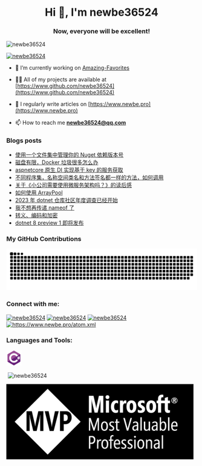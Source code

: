 <h1 align="center">Hi 👋, I'm newbe36524</h1>
<h3 align="center">Now, everyone will be excellent!</h3>

<p align="left"> <img src="https://komarev.com/ghpvc/?username=newbe36524&label=Profile%20views&color=0e75b6&style=flat" alt="newbe36524" /> </p>

<p align="left"> <a href="https://twitter.com/newbe36524" target="blank"><img src="https://img.shields.io/twitter/follow/newbe36524?logo=twitter&style=for-the-badge" alt="newbe36524" /></a> </p>

- 🔭 I’m currently working on [Amazing-Favorites](https://github.com/newbe36524/Amazing-Favorites)

- 👨‍💻 All of my projects are available at [https://www.github.com/newbe36524](https://www.github.com/newbe36524)

- 📝 I regularly write articles on [https://www.newbe.pro](https://www.newbe.pro)

- 📫 How to reach me **newbe36524@qq.com**

### Blogs posts
<!-- BLOG-POST-LIST:START -->
- [使用一个文件集中管理你的 Nuget 依赖版本号](https://www.newbe.pro/Others/0x025-Use-one-file-to-centrally-manage-your-Nuget-dependency-version-numbers/)
- [磁盘有限，Docker 垃圾很多怎么办](https://www.newbe.pro/Others/0x024-What-to-do-with-limited-disks-and-lots-of-Docker-garbage/)
- [aspnetcore 原生 DI 实现基于 key 的服务获取](https://www.newbe.pro/Others/0x023-aspnetcore-natively-implements-key-based-service-resolving/)
- [不同程序集，名称空间类名和方法签名都一样的方法，如何调用](https://www.newbe.pro/Others/0x022-how-to-call-a-method-with-the-same-method-signature-in-different-assemblies/)
- [关于《小公司需要使用微服务架构吗？》的读后感](https://www.newbe.pro/Others/0x021-after-reading-Do-Small-Companies-Need-to-Use-Microservices-Architecture/)
- [如何使用 ArrayPool](https://www.newbe.pro/Others/0x01F-how-to-use-arraypool/)
- [2023 年 dotnet 仓库社区年度调查已经开始](https://www.newbe.pro/Others/0x01E-annual-dotnet-runtime-community-survey-2023/)
- [我不想再传递 nameof 了](https://www.newbe.pro/Others/0x01D-I-don-t-want-to-pass-nameof-anymore/)
- [转义、编码和加密](https://www.newbe.pro/Others/0x01C-escape-encoding-and-encryption/)
- [dotnet 8 preview 1 即将发布](https://www.newbe.pro/Others/0x01B-dotnet-8-preview-is-coming-soon/)
<!-- BLOG-POST-LIST:END -->

### My GitHub Contributions

![](https://raw.githubusercontent.com/newbe36524/newbe36524/main/assets/github-contribution-grid-snake.svg)

<h3 align="left">Connect with me:</h3>
<p align="left">
<a href="https://twitter.com/newbe36524" target="blank"><img align="center" src="https://raw.githubusercontent.com/rahuldkjain/github-profile-readme-generator/master/src/images/icons/Social/twitter.svg" alt="newbe36524" height="30" width="40" /></a>
<a href="https://linkedin.com/in/newbe36524" target="blank"><img align="center" src="https://raw.githubusercontent.com/rahuldkjain/github-profile-readme-generator/master/src/images/icons/Social/linked-in-alt.svg" alt="newbe36524" height="30" width="40" /></a>
<a href="https://www.youtube.com/channel/UC19WYXx_fEGnW7P7uC_JFAw" target="blank"><img align="center" src="https://raw.githubusercontent.com/rahuldkjain/github-profile-readme-generator/master/src/images/icons/Social/youtube.svg" alt="newbe36524" height="30" width="40" /></a>
<a href="https://www.newbe.pro/atom.xml" target="blank"><img align="center" src="https://raw.githubusercontent.com/rahuldkjain/github-profile-readme-generator/master/src/images/icons/Social/rss.svg" alt="https://www.newbe.pro/atom.xml" height="30" width="40" /></a>
  
</p>

<h3 align="left">Languages and Tools:</h3>
<p align="left"> <a href="https://www.w3schools.com/cs/" target="_blank"> <img src="https://raw.githubusercontent.com/devicons/devicon/master/icons/csharp/csharp-original.svg" alt="csharp" width="40" height="40"/> </a> </p>

<p>&nbsp;<img align="center" src="https://github-readme-stats.vercel.app/api?username=newbe36524&show_icons=true&locale=en" alt="newbe36524" /></p>

<p><img src="MVP_Logo_Horizontal_Secondary_Black_RGB_200ppi.png" alt="mvp" /></p>
